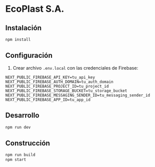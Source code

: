 # EcoPlast S.A.

## Instalación

```bash
npm install
```

## Configuración

1. Crear archivo `.env.local` con las credenciales de Firebase:

```
NEXT_PUBLIC_FIREBASE_API_KEY=tu_api_key
NEXT_PUBLIC_FIREBASE_AUTH_DOMAIN=tu_auth_domain
NEXT_PUBLIC_FIREBASE_PROJECT_ID=tu_project_id
NEXT_PUBLIC_FIREBASE_STORAGE_BUCKET=tu_storage_bucket
NEXT_PUBLIC_FIREBASE_MESSAGING_SENDER_ID=tu_messaging_sender_id
NEXT_PUBLIC_FIREBASE_APP_ID=tu_app_id
```

## Desarrollo

```bash
npm run dev
```

## Construcción

```bash
npm run build
npm start
```

